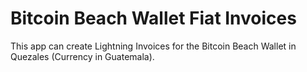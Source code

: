 # Bitcoin Beach Wallet Fiat Invoices

This app can create Lightning Invoices for the Bitcoin Beach Wallet in Quezales (Currency in Guatemala). 